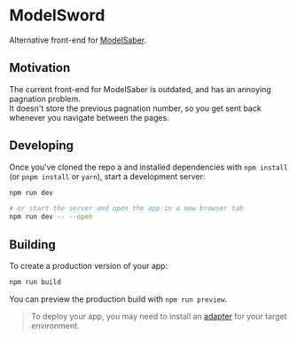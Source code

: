 # ModelSword

Alternative front-end for [ModelSaber](https://modelsaber.com/).


## Motivation

The current front-end for ModelSaber is outdated, and has an annoying pagnation problem.  
It doesn't store the previous pagnation number, so you get sent back whenever you navigate between the pages.

## Developing

Once you've cloned the repo a and installed dependencies with `npm install` (or `pnpm install` or `yarn`), start a development server:

```bash
npm run dev

# or start the server and open the app in a new browser tab
npm run dev -- --open
```

## Building

To create a production version of your app:

```bash
npm run build
```

You can preview the production build with `npm run preview`.

> To deploy your app, you may need to install an [adapter](https://kit.svelte.dev/docs/adapters) for your target environment.


